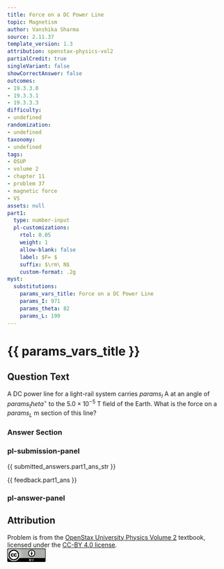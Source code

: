 ```yaml
---
title: Force on a DC Power Line
topic: Magnetism
author: Vanshika Sharma
source: 2.11.37
template_version: 1.3
attribution: openstax-physics-vol2
partialCredit: true
singleVariant: false
showCorrectAnswer: false
outcomes:
- 19.3.3.0
- 19.3.3.1
- 19.3.3.3
difficulty:
- undefined
randomization:
- undefined
taxonomy:
- undefined
tags:
- OSUP
- volume 2
- chapter 11
- problem 37
- magnetic force
- VS
assets: null
part1:
  type: number-input
  pl-customizations:
    rtol: 0.05
    weight: 1
    allow-blank: false
    label: $F= $
    suffix: $\rm\ N$
    custom-format: .2g
myst:
  substitutions:
    params_vars_title: Force on a DC Power Line
    params_I: 971
    params_theta: 82
    params_L: 199
---
```

# {{ params_vars_title }}

## Question Text

A DC power line for a light-rail system carries ${{params_I}}\textrm{ A}$ at an angle of ${{params_theta}}^{\circ}$ to the $5.0 \times 10^{-5}\textrm{ T}$ field of the Earth.
What is the force on a ${{params_L}}\textrm{ m}$ section of this line?

### Answer Section

### pl-submission-panel

{{ submitted_answers.part1_ans_str }}

{{ feedback.part1_ans }}

### pl-answer-panel

## Attribution

Problem is from the [OpenStax University Physics Volume 2](https://openstax.org/details/books/university-physics-volume-2) textbook, licensed under the [CC-BY 4.0 license](https://creativecommons.org/licenses/by/4.0/).<br>![Image representing the Creative Commons 4.0 BY license.](https://raw.githubusercontent.com/firasm/bits/master/by.png)